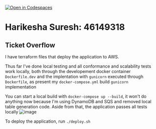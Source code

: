 [![Open in Codespaces](https://classroom.github.com/assets/launch-codespace-7f7980b617ed060a017424585567c406b6ee15c891e84e1186181d67ecf80aa0.svg)](https://classroom.github.com/open-in-codespaces?assignment_repo_id=11012823)

# Harikesha Suresh: 46149318

## Ticket Overflow

I have terraform files that deploy the application to AWS.

Thus far I've done local testing and all conformance and scalability tests work locally, both through the
developement docker container `Dockerfile.dev` and the implentation with `gunicorn` executed through
`Dockerfile`, as present my `docker-compose.yml` build `gunicorn` implementation

You can start a local build with `docker-compose up --build`, it won't do anything now because I'm using
DynamoDB and SQS and removed local table generation code. Aside from that, the application passes all tests
locally
![image](https://github.com/CSSE6400/ticketoverflow-Abishtu/assets/32443198/0e9b4cd3-7358-45d5-b99a-05731dcbc6f3)

To deploy the application, run `./deploy.sh`
